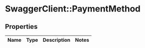 # SwaggerClient::PaymentMethod

## Properties
Name | Type | Description | Notes
------------ | ------------- | ------------- | -------------

